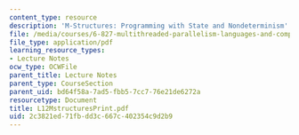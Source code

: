 ```yaml
---
content_type: resource
description: 'M-Structures: Programming with State and Nondeterminism'
file: /media/courses/6-827-multithreaded-parallelism-languages-and-compilers-fall-2002/2c3821ed71fbdd3c667c402354c9d2b9_L12MstructuresPrint.pdf
file_type: application/pdf
learning_resource_types:
- Lecture Notes
ocw_type: OCWFile
parent_title: Lecture Notes
parent_type: CourseSection
parent_uid: bd64f58a-7ad5-fbb5-7cc7-76e21de6272a
resourcetype: Document
title: L12MstructuresPrint.pdf
uid: 2c3821ed-71fb-dd3c-667c-402354c9d2b9
---
```

